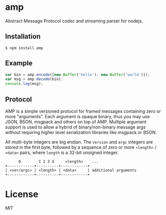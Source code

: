 
# amp

  Abstract Message Protocol codec and streaming parser for nodejs.

## Installation

```
$ npm install amp
```

## Example

```js
var bin = amp.encode([new Buffer('hello'), new Buffer('world')]);
var msg = amp.decode(bin);
console.log(msg);
```

## Protocol

  AMP is a simple versioned protocol for framed messages containing
  zero or more "arguments". Each argument is opaque binary, thus you
  may use JSON, BSON, msgpack and others on top of AMP. Multiple argument
  support is used to allow a hybrid of binary/non-binary message args without
  requiring higher level serialization libraries like msgpack or BSON.

  All multi-byte integers are big endian. The `version` and `argc` integers
  are stored in the first byte, followed by a sequence of zero or more
  `<length>` / `<data>` pairs, where `length` is a 32-bit unsigned integer.

```
      0        1 2 3 4     <length>    ...
+------------+----------+------------+
| <ver/argc> | <length> | <data>     | additional arguments
+------------+----------+------------+
```

# License

  MIT